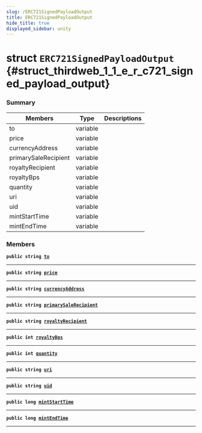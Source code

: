 ```yaml
---
slug: /ERC721SignedPayloadOutput
title: ERC721SignedPayloadOutput
hide_title: true
displayed_sidebar: unity
---
```


# struct `ERC721SignedPayloadOutput` {#struct_thirdweb_1_1_e_r_c721_signed_payload_output}

### Summary

| Members              | Type     | Descriptions |
| -------------------- | -------- | ------------ |
| to                   | variable |              |
| price                | variable |              |
| currencyAddress      | variable |              |
| primarySaleRecipient | variable |              |
| royaltyRecipient     | variable |              |
| royaltyBps           | variable |              |
| quantity             | variable |              |
| uri                  | variable |              |
| uid                  | variable |              |
| mintStartTime        | variable |              |
| mintEndTime          | variable |              |

### Members

**`public string `[`to`](#struct_thirdweb_1_1_e_r_c721_signed_payload_output_1ae270a3af33465cdc7dc6e7b551933ef0)**

---

**`public string `[`price`](#struct_thirdweb_1_1_e_r_c721_signed_payload_output_1ad4314c2221344510de89f4103e9621d0)**

---

**`public string `[`currencyAddress`](#struct_thirdweb_1_1_e_r_c721_signed_payload_output_1a770758a2185230460a56cc87c2feccf5)**

---

**`public string `[`primarySaleRecipient`](#struct_thirdweb_1_1_e_r_c721_signed_payload_output_1aeccc71f16610779a943d15616e6f2ee0)**

---

**`public string `[`royaltyRecipient`](#struct_thirdweb_1_1_e_r_c721_signed_payload_output_1a5cd1e8d4a8846bce3803185bf37aa287)**

---

**`public int `[`royaltyBps`](#struct_thirdweb_1_1_e_r_c721_signed_payload_output_1a1d0f52b822aa9a10d481b23f6fe0a415)**

---

**`public int `[`quantity`](#struct_thirdweb_1_1_e_r_c721_signed_payload_output_1a6815f7c1b0d38d45fdf6c89ac7e9a33b)**

---

**`public string `[`uri`](#struct_thirdweb_1_1_e_r_c721_signed_payload_output_1aa0e6af340dc188da0a56978f0ce6a959)**

---

**`public string `[`uid`](#struct_thirdweb_1_1_e_r_c721_signed_payload_output_1adb1fe398ca6a8712778fe90f0795b3e2)**

---

**`public long `[`mintStartTime`](#struct_thirdweb_1_1_e_r_c721_signed_payload_output_1a21f8e9dea840b90d8a4e12163f313e4b)**

---

**`public long `[`mintEndTime`](#struct_thirdweb_1_1_e_r_c721_signed_payload_output_1a427fd4015a911238fde0432b4f4e76b3)**

---